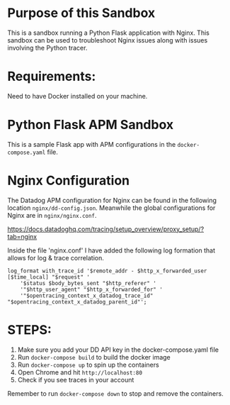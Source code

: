 # Purpose of this Sandbox
This is a sandbox running a Python Flask application with Nginx. This sandbox can be used to troubleshoot Nginx issues along with issues involving the Python tracer.
# Requirements: 
Need to have Docker installed on your machine. 

# Python Flask APM Sandbox
This is a sample Flask app with APM configurations in the `docker-compose.yaml` file.

# Nginx Configuration
The Datadog APM configuration for Nginx can be found in the following location `nginx/dd-config.json`. Meanwhile the global configurations for Nginx are in `nginx/nginx.conf`.

https://docs.datadoghq.com/tracing/setup_overview/proxy_setup/?tab=nginx  

Inside the file 'nginx.conf' I have added the following log formation that allows for log & trace correlation.

```
log_format with_trace_id '$remote_addr - $http_x_forwarded_user [$time_local] "$request" '
    '$status $body_bytes_sent "$http_referer" '
    '"$http_user_agent" "$http_x_forwarded_for" '
    '"$opentracing_context_x_datadog_trace_id" "$opentracing_context_x_datadog_parent_id"';
```

# STEPS:

1. Make sure you add your DD API key in the docker-compose.yaml file
2. Run `docker-compose build` to build the docker image
3. Run `docker-compose up` to spin up the containers
4. Open Chrome and hit `http://localhost:80`
5. Check if you see traces in your account


Remember to run `docker-compose down` to stop and remove the containers.

